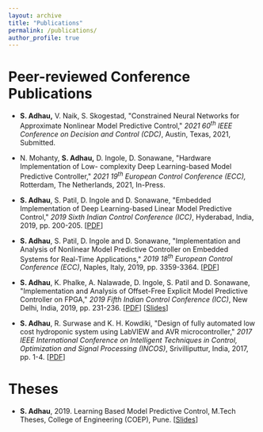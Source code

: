 ```yaml
---
layout: archive
title: "Publications"
permalink: /publications/
author_profile: true
---
```

Peer-reviewed Conference Publications
======
	
* **S. Adhau,** V. Naik, S. Skogestad, "Constrained Neural Networks for Approximate Nonlinear Model Predictive Control," _2021 60<sup>th</sup> IEEE Conference on Decision and Control (CDC)_, Austin, Texas, 2021, Submitted.

* N. Mohanty, **S. Adhau,** D. Ingole, D. Sonawane, "Hardware Implementation of Low- complexity Deep Learning-based Model Predictive Controller," _2021 19<sup>th</sup> European Control Conference (ECC),_ Rotterdam, The Netherlands, 2021, In-Press.

* **S. Adhau**, S. Patil, D. Ingole and D. Sonawane, "Embedded Implementation of Deep Learning-based Linear Model Predictive Control," _2019 Sixth Indian Control Conference (ICC)_, Hyderabad, India, 2019, pp. 200-205. [[PDF](https://ieeexplore.ieee.org/stamp/stamp.jsp?tp=&arnumber=9123159)]

* **S. Adhau**, S. Patil, D. Ingole and D. Sonawane, "Implementation and Analysis of Nonlinear Model Predictive Controller on Embedded Systems for Real-Time Applications," _2019 18<sup>th</sup> European Control Conference (ECC)_, Naples, Italy, 2019, pp. 3359-3364. [[PDF](https://ieeexplore.ieee.org/iel7/8778424/8795605/08796118.pdf)]

* **S. Adhau**, K. Phalke, A. Nalawade, D. Ingole, S. Patil and D. Sonawane, "Implementation and Analysis of Offset-Free Explicit Model Predictive Controller on FPGA," _2019 Fifth Indian Control Conference (ICC)_, New Delhi, India, 2019, pp. 231-236. [[PDF](https://ieeexplore.ieee.org/iel7/8700505/8715547/08715619.pdf)] [[Slides](https://ieeexplore.ieee.org/iel7/8700505/8715547/ICC2019ppt.pdf)]

* **S. Adhau**, R. Surwase and K. H. Kowdiki, "Design of fully automated low cost hydroponic system using LabVIEW and AVR microcontroller," _2017 IEEE International Conference on Intelligent Techniques in Control, Optimization and Signal Processing (INCOS)_, Srivilliputtur, India, 2017, pp. 1-4. [[PDF](https://ieeexplore.ieee.org/iel7/8294072/8303064/08303091.pdf)]


Theses
======
* **S. Adhau**, 2019. Learning Based Model Predictive Control, M.Tech Theses, College of Engineering (COEP), Pune. [[Slides](http://saketadhau.github.io/files/Mtech_slides.pdf)]


